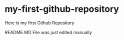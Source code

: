 # my-first-github-repository
Here is my first Github Repository

README.MD File was just edited manually
